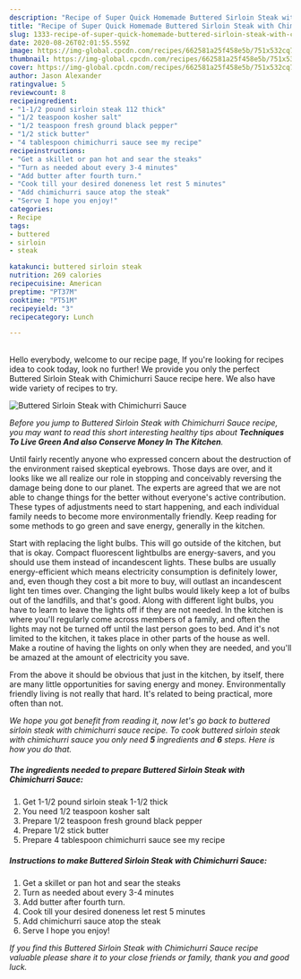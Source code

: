 ```yaml
---
description: "Recipe of Super Quick Homemade Buttered Sirloin Steak with Chimichurri Sauce"
title: "Recipe of Super Quick Homemade Buttered Sirloin Steak with Chimichurri Sauce"
slug: 1333-recipe-of-super-quick-homemade-buttered-sirloin-steak-with-chimichurri-sauce
date: 2020-08-26T02:01:55.559Z
image: https://img-global.cpcdn.com/recipes/662581a25f458e5b/751x532cq70/buttered-sirloin-steak-with-chimichurri-sauce-recipe-main-photo.jpg
thumbnail: https://img-global.cpcdn.com/recipes/662581a25f458e5b/751x532cq70/buttered-sirloin-steak-with-chimichurri-sauce-recipe-main-photo.jpg
cover: https://img-global.cpcdn.com/recipes/662581a25f458e5b/751x532cq70/buttered-sirloin-steak-with-chimichurri-sauce-recipe-main-photo.jpg
author: Jason Alexander
ratingvalue: 5
reviewcount: 8
recipeingredient:
- "1-1/2 pound sirloin steak 112 thick"
- "1/2 teaspoon kosher salt"
- "1/2 teaspoon fresh ground black pepper"
- "1/2 stick butter"
- "4 tablespoon chimichurri sauce see my recipe"
recipeinstructions:
- "Get a skillet or pan hot and sear the steaks"
- "Turn as needed about every 3-4 minutes"
- "Add butter after fourth turn."
- "Cook till your desired doneness let rest 5 minutes"
- "Add chimichurri sauce atop the steak"
- "Serve I hope you enjoy!"
categories:
- Recipe
tags:
- buttered
- sirloin
- steak

katakunci: buttered sirloin steak 
nutrition: 269 calories
recipecuisine: American
preptime: "PT37M"
cooktime: "PT51M"
recipeyield: "3"
recipecategory: Lunch

---
```

<br>
Hello everybody, welcome to our recipe page, If you're looking for recipes idea to cook today, look no further! We provide you only the perfect Buttered Sirloin Steak with Chimichurri Sauce recipe here. We also have wide variety of recipes to try.
<br>


![Buttered Sirloin Steak with Chimichurri Sauce](https://img-global.cpcdn.com/recipes/662581a25f458e5b/751x532cq70/buttered-sirloin-steak-with-chimichurri-sauce-recipe-main-photo.jpg)

<i>Before you jump to Buttered Sirloin Steak with Chimichurri Sauce recipe, you may want to read this short interesting healthy tips about 
<strong>Techniques To Live Green And also Conserve Money In The Kitchen</strong>.</i>
</br>

Until fairly recently anyone who expressed concern about the destruction of the environment raised skeptical eyebrows. Those days are over, and it looks like we all realize our role in stopping and conceivably reversing the damage being done to our planet. The experts are agreed that we are not able to change things for the better without everyone's active contribution. These types of adjustments need to start happening, and each individual family needs to become more environmentally friendly. Keep reading for some methods to go green and save energy, generally in the kitchen.

Start with replacing the light bulbs. This will go outside of the kitchen, but that is okay. Compact fluorescent lightbulbs are energy-savers, and you should use them instead of incandescent lights. These bulbs are usually energy-efficient which means electricity consumption is definitely lower, and, even though they cost a bit more to buy, will outlast an incandescent light ten times over. Changing the light bulbs would likely keep a lot of bulbs out of the landfills, and that's good. Along with different light bulbs, you have to learn to leave the lights off if they are not needed. In the kitchen is where you'll regularly come across members of a family, and often the lights may not be turned off until the last person goes to bed. And it's not limited to the kitchen, it takes place in other parts of the house as well. Make a routine of having the lights on only when they are needed, and you'll be amazed at the amount of electricity you save.

From the above it should be obvious that just in the kitchen, by itself, there are many little opportunities for saving energy and money. Environmentally friendly living is not really that hard. It's related to being practical, more often than not.


<i>We hope you got benefit from reading it, now let's go back to buttered sirloin steak with chimichurri sauce recipe. To cook buttered sirloin steak with chimichurri sauce you only need <strong>5</strong> ingredients and <strong>6</strong> steps. Here is how you do that.
</i>

##### The ingredients needed to prepare Buttered Sirloin Steak with Chimichurri Sauce:

1. Get 1-1/2 pound sirloin steak 1-1/2 thick
1. You need 1/2 teaspoon kosher salt
1. Prepare 1/2 teaspoon fresh ground black pepper
1. Prepare 1/2 stick butter
1. Prepare 4 tablespoon chimichurri sauce see my recipe


##### Instructions to make Buttered Sirloin Steak with Chimichurri Sauce:

1. Get a skillet or pan hot and sear the steaks
1. Turn as needed about every 3-4 minutes
1. Add butter after fourth turn.
1. Cook till your desired doneness let rest 5 minutes
1. Add chimichurri sauce atop the steak
1. Serve I hope you enjoy!


<i>If you find this Buttered Sirloin Steak with Chimichurri Sauce recipe valuable please share it to your close friends or family, thank you and good luck.</i>
